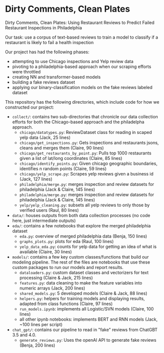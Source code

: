 # Dirty Comments, Clean Plates
Dirty Comments, Clean Plates: Using Restaurant Reviews to Predict Failed Restaurant Inspections in Philadelphia

Our task: use a corpus of text-based reviews to train a model to classify if a restaurant is likely to fail a health inspection

Our project has had the following phases:
* attempting to use Chicago inspections and Yelp review data
* pivoting to a philadelphia-based approach when our scraping efforts were throttled
* creating NN and transformer-based models
* building a fake reviews dataset
* applying our binary-classification models on the fake reviews labeled dataset

This repository has the following directories, which include code for how we constructed our project:
* `collect/`: contains two sub-directories that chronicle our data collection efforts for both the Chicago-based approach and the philadelpha approach.
    * `chicago/datatypes.py`: ReviewDataset class for reading in scaped yelp data (Jack, 25 lines)
    * `chicago/get_inspections.py`: Gets inspections and restaurants jsons, cleans and merges them (Claire, 90 lines)
    * `chicago/get_restaurants_by_point.py`: Pulls top 1000 restaurants given a list of lat/long coordinates (Claire, 85 lines)
    * `chicago/identify_points.py`: Given chicago geographic boundaries, identifies n random points (Claire, 59 lines)
    * `chicago/yelp_scrape.py`: Scrapes yelp reviews given a business id (Jack, 127 lines)
    * `philadelphia/merge.py`: merges inspection and review datasets for philadelphia (Jack & Claire, 145 lines)
    * `philadelphia/merge.py`: merges inspection and review datasets for philadelphia (Jack & Claire, 145 lines)
    * `yelp/yelp_cleaning.py`: subsets all yelp reviews to only those by verified users (Raul, 80 lines)
* `data/`: houses outputs from both data collection processes (no code here, just intermediate outputs)
* `eda/`: contains a few notebooks that explore the merged philadelphia dataset
    * `eda.py`: overview of merged philadelphia data (Benja, 150 lines)
    * `graphs_plots.py`: plots for eda (Raul, 100 lines)
    * `yelp_data_eda.py`: counts for yelp data for getting an idea of what is available (Claire, 30 lines)
* `models/`: contains a few key custom classes/functions that build our modeling pipeline. The rest of the files are notebooks that use these custom packages to run our models and report results.
    * `dataloaders.py`: custom dataset classes and vectorizers for text processing (Claire & Jack, 215 lines)
    * `features.py`: data cleaning to make the feature variables into numeric arrays (Jack, 200 lines)
    * `shared_models.py`: 5 developed models (Claire & Jack, 88 lines)
    * `helpers.py`: helpers for training models and displaying results, adapted from class functions (Claire, 97 lines)
    * `run_models.ipynb`: implements all Logistic/SVN models (Claire, 100 lines)
    * all other ipynb notebooks: implements BERT and RNN models (Jack, ~100 lines per script)
* `chat_gpt/`: contains our pipeline to read in "fake" reviews from ChatGBT 3.5 and 4.0. 
    * `generate_reviews.py`: Uses the openAI API to generate fake reviews (Benja, 200 lines)


